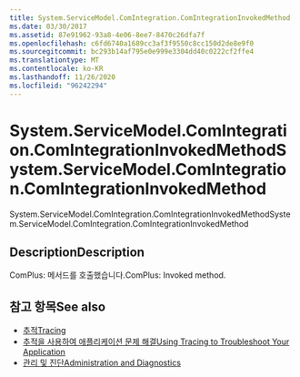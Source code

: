 ```yaml
---
title: System.ServiceModel.ComIntegration.ComIntegrationInvokedMethod
ms.date: 03/30/2017
ms.assetid: 87e91962-93a8-4e06-8ee7-8470c26dfa7f
ms.openlocfilehash: c6fd6740a1689cc3af3f9550c8cc150d2de8e9f0
ms.sourcegitcommit: bc293b14af795e0e999e3304dd40c0222cf2ffe4
ms.translationtype: MT
ms.contentlocale: ko-KR
ms.lasthandoff: 11/26/2020
ms.locfileid: "96242294"
---
```

# <a name="systemservicemodelcomintegrationcomintegrationinvokedmethod"></a><span data-ttu-id="d1e79-102">System.ServiceModel.ComIntegration.ComIntegrationInvokedMethod</span><span class="sxs-lookup"><span data-stu-id="d1e79-102">System.ServiceModel.ComIntegration.ComIntegrationInvokedMethod</span></span>

<span data-ttu-id="d1e79-103">System.ServiceModel.ComIntegration.ComIntegrationInvokedMethod</span><span class="sxs-lookup"><span data-stu-id="d1e79-103">System.ServiceModel.ComIntegration.ComIntegrationInvokedMethod</span></span>  
  
## <a name="description"></a><span data-ttu-id="d1e79-104">Description</span><span class="sxs-lookup"><span data-stu-id="d1e79-104">Description</span></span>  

 <span data-ttu-id="d1e79-105">ComPlus: 메서드를 호출했습니다.</span><span class="sxs-lookup"><span data-stu-id="d1e79-105">ComPlus: Invoked method.</span></span>  
  
## <a name="see-also"></a><span data-ttu-id="d1e79-106">참고 항목</span><span class="sxs-lookup"><span data-stu-id="d1e79-106">See also</span></span>

- [<span data-ttu-id="d1e79-107">추적</span><span class="sxs-lookup"><span data-stu-id="d1e79-107">Tracing</span></span>](index.md)
- [<span data-ttu-id="d1e79-108">추적을 사용하여 애플리케이션 문제 해결</span><span class="sxs-lookup"><span data-stu-id="d1e79-108">Using Tracing to Troubleshoot Your Application</span></span>](using-tracing-to-troubleshoot-your-application.md)
- [<span data-ttu-id="d1e79-109">관리 및 진단</span><span class="sxs-lookup"><span data-stu-id="d1e79-109">Administration and Diagnostics</span></span>](../index.md)
